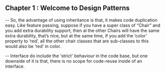 ## Chapter 1 : Welcome to Design Patterns 

 --    So, the advantage of using inheritance is that, it makes code duplication easy. Like feature passing, suppose if you have a super class of “Chair” and you add extra durability support, then al the other Chairs will have the same extra durability, that’s nice, but at the same time, if you add the ‘color’  property to ‘red’, all the other chair classes that are sub-classes to this would also be ‘red’ in color. 

 --    Interface do include the 'strict' behaviour in the code base, but one downside of it is that, there is no scope for code-reuse inside of an interface. 
 
  

